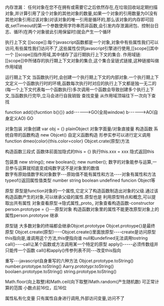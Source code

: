 内存泄漏：
    任何对象在您不在拥有或需要它之后依然存在,在垃圾回收站定期扫描对象,并计算引用了没个对象的其他对象的数量,如果一个对象的引用数量为0(没有其他对象引用过该对象)对该对象的唯一引用是循环的,那么该对象的内存即可回收,setTimeout的第一个参数使用字符串而非函数,会引发内存泄漏闭包、控制台日志、循环(在两个对象彼此引用保留时)就会产生一个循环

执行上下文
[[scope]]:每个javascript函数都是一个对象,对象中有些属性我们可以访问,有些属性我们访问不了,这些属性仅供javascript引擎进行使用,[[scope]]其中一个
[[scope]]指作用域,其中储存了运行期执行上下文的集合.
作用域链:[[scope]]中所储存的执行期上下文对象的集合,这个集合呈链式链接,这种链接叫做作用域链

运行期上下文
当函数执行时,会创建一个执行期上下文的内部对象.一个执行期上下文定义一个函数执行时的环境,函数每次执行时对应的执行上下文都是独一无二的(每一个上下文代表每一个函数执行)多次调用一个函数会导致创建多个执行上下文,当函数执行完毕,立马会进行自我销毁
查找变量
从作用域顶端往下一次向下查找

function add(){fucntion b(){}}
add------>GO(全局window)
b------>AO(自身定义AO)
        GO

对象包装
    对象创建
    var obj = {} plainObject 对象字面量/对象直接量
    构造函数
        系统自带的函数构造 new Objcet()
        自定义函数构造
        形参实参可以进行定义调用
        function dmeo(color){this.color=color}
Objcet.crate(原型)方法

构造函数三段式
函数体前面加隐式的this = {}
执行this.xxx = xxx
隐式返回this

包装类
new string();
new boolean();
new number();
数字的对象能参与运算,一旦参与运算就彻底变成纯数字这不是对象里的数值  
数字有原始值数字和对象数字---原始值不能有属性和方法----对象有属性和方法
typeof()返回属性值类型  number string boolean undefined funcion Object等

原型
原型是function对象的一个属性,它定义了构造函数制造出对象的父级.通过该构造函数产生的对象,可以继承父级的属性.原型也是
利用原型特点和概念,可以提取出共有属性
对象查看原型->隐式属性_proto_
对象查看构造函数-constructor
person.prototype = {}---原型对象
构造函数对象里的属性不能更改原型对象上的属性person.prototyoe
继承

原型链 
大多数对象的终端都会继承Objcet.prototype
Objcet.protoype{}是最终原型
Objcet.create(原型)----Objcet.create()里面放原型----create是访问原型
this指向是,谁调用这个方法,this便指向谁
null和undefined无法调用tostring
call()----call让某个函数或方法调用某一个特定的原型
apply()-----必须传数组并只能传一个函数
call()和apply()传参列表不同---改变this指向

重写---javascript自身重写的六种方法
Objcet.prototype.toString()
number.prototype.toString()
Aarry.prototypr.toString()
boolaen.prototype.toString()
string.prototype.toString()

Math.floor(向上取整)和Math.ceil(向下取整)Math.random(产生随机数)
可正常计算的范围 小数点前16位，后16位

属性私有化变量
只有属性自身进行调用,外部访问变量,访问不了
